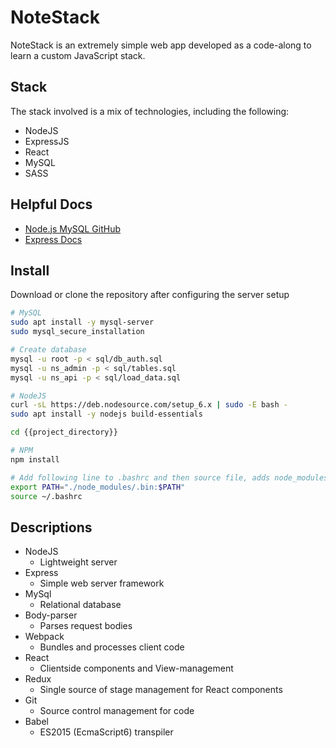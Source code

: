 # NoteStack
NoteStack is an extremely simple web app developed as a code-along to learn a custom JavaScript stack.

## Stack
The stack involved is a mix of technologies, including the following:

- NodeJS
- ExpressJS
- React
- MySQL
- SASS

## Helpful Docs
- [Node.js MySQL GitHub](https://github.com/mysqljs/mysql)
- [Express Docs](https://expressjs.com)

## Install
Download or clone the repository after configuring the server setup

```bash
# MySQL
sudo apt install -y mysql-server
sudo mysql_secure_installation

# Create database
mysql -u root -p < sql/db_auth.sql
mysql -u ns_admin -p < sql/tables.sql
mysql -u ns_api -p < sql/load_data.sql

# NodeJS
curl -sL https://deb.nodesource.com/setup_6.x | sudo -E bash -
sudo apt install -y nodejs build-essentials

cd {{project_directory}}

# NPM
npm install

# Add following line to .bashrc and then source file, adds node_modules to $PATH
export PATH="./node_modules/.bin:$PATH"
source ~/.bashrc
```

## Descriptions
- NodeJS
	- Lightweight server
- Express
	- Simple web server framework
- MySql
	- Relational database
- Body-parser
	- Parses request bodies
- Webpack
	- Bundles and processes client code
- React
	- Clientside components and View-management
- Redux
	- Single source of stage management for React components
- Git
	- Source control management for code
- Babel
	- ES2015 (EcmaScript6) transpiler
